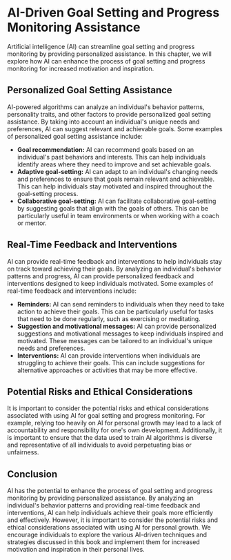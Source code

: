AI-Driven Goal Setting and Progress Monitoring Assistance
===============================================================================================================================

Artificial intelligence (AI) can streamline goal setting and progress monitoring by providing personalized assistance. In this chapter, we will explore how AI can enhance the process of goal setting and progress monitoring for increased motivation and inspiration.

Personalized Goal Setting Assistance
------------------------------------

AI-powered algorithms can analyze an individual's behavior patterns, personality traits, and other factors to provide personalized goal setting assistance. By taking into account an individual's unique needs and preferences, AI can suggest relevant and achievable goals. Some examples of personalized goal setting assistance include:

* **Goal recommendation:** AI can recommend goals based on an individual's past behaviors and interests. This can help individuals identify areas where they need to improve and set achievable goals.
* **Adaptive goal-setting:** AI can adapt to an individual's changing needs and preferences to ensure that goals remain relevant and achievable. This can help individuals stay motivated and inspired throughout the goal-setting process.
* **Collaborative goal-setting:** AI can facilitate collaborative goal-setting by suggesting goals that align with the goals of others. This can be particularly useful in team environments or when working with a coach or mentor.

Real-Time Feedback and Interventions
------------------------------------

AI can provide real-time feedback and interventions to help individuals stay on track toward achieving their goals. By analyzing an individual's behavior patterns and progress, AI can provide personalized feedback and interventions designed to keep individuals motivated. Some examples of real-time feedback and interventions include:

* **Reminders:** AI can send reminders to individuals when they need to take action to achieve their goals. This can be particularly useful for tasks that need to be done regularly, such as exercising or meditating.
* **Suggestion and motivational messages:** AI can provide personalized suggestions and motivational messages to keep individuals inspired and motivated. These messages can be tailored to an individual's unique needs and preferences.
* **Interventions:** AI can provide interventions when individuals are struggling to achieve their goals. This can include suggestions for alternative approaches or activities that may be more effective.

Potential Risks and Ethical Considerations
------------------------------------------

It is important to consider the potential risks and ethical considerations associated with using AI for goal setting and progress monitoring. For example, relying too heavily on AI for personal growth may lead to a lack of accountability and responsibility for one's own development. Additionally, it is important to ensure that the data used to train AI algorithms is diverse and representative of all individuals to avoid perpetuating bias or unfairness.

Conclusion
----------

AI has the potential to enhance the process of goal setting and progress monitoring by providing personalized assistance. By analyzing an individual's behavior patterns and providing real-time feedback and interventions, AI can help individuals achieve their goals more efficiently and effectively. However, it is important to consider the potential risks and ethical considerations associated with using AI for personal growth. We encourage individuals to explore the various AI-driven techniques and strategies discussed in this book and implement them for increased motivation and inspiration in their personal lives.

